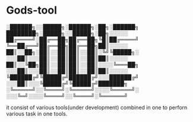 # Gods-tool
░██████╗░░█████╗░██████╗░██╗░██████╗  ████████╗░█████╗░░█████╗░██╗░░░░░
██╔════╝░██╔══██╗██╔══██╗╚█║██╔════╝  ╚══██╔══╝██╔══██╗██╔══██╗██║░░░░░
██║░░██╗░██║░░██║██║░░██║░╚╝╚█████╗░  ░░░██║░░░██║░░██║██║░░██║██║░░░░░
██║░░╚██╗██║░░██║██║░░██║░░░░╚═══██╗  ░░░██║░░░██║░░██║██║░░██║██║░░░░░
╚██████╔╝╚█████╔╝██████╔╝░░░██████╔╝  ░░░██║░░░╚█████╔╝╚█████╔╝███████╗
░╚═════╝░░╚════╝░╚═════╝░░░░╚═════╝░  ░░░╚═╝░░░░╚════╝░░╚════╝░╚══════╝




it consist of various tools(under development) combined in one to perforn various task in one tools.
